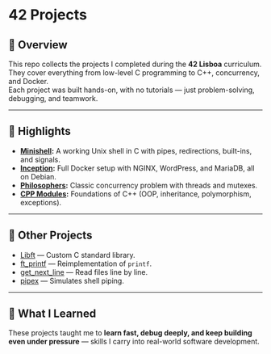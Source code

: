 # 42 Projects

## 📖 Overview

This repo collects the projects I completed during the **42 Lisboa** curriculum.  
They cover everything from low-level C programming to C++, concurrency, and Docker.  
Each project was built hands-on, with no tutorials — just problem-solving, debugging, and teamwork.

---

## 🚀 Highlights

- **[Minishell](./Minishell/README.md):** A working Unix shell in C with pipes, redirections, built-ins, and signals.
- **[Inception](./Inception/README.md):** Full Docker setup with NGINX, WordPress, and MariaDB, all on Debian.
- **[Philosophers](./Philosophers/README.md):** Classic concurrency problem with threads and mutexes.
- **[CPP Modules](./CPP_Modules/README.md):** Foundations of C++ (OOP, inheritance, polymorphism, exceptions).

---

## 📂 Other Projects

- [Libft](./Libft/README.md) — Custom C standard library.
- [ft_printf](./ft_printf/README.md) — Reimplementation of `printf`.
- [get_next_line](./get_next_line/README.md) — Read files line by line.
- [pipex](./pipex/README.md) — Simulates shell piping.

---

## 🌱 What I Learned

These projects taught me to **learn fast, debug deeply, and keep building even under pressure** — skills I carry into real-world software development.
